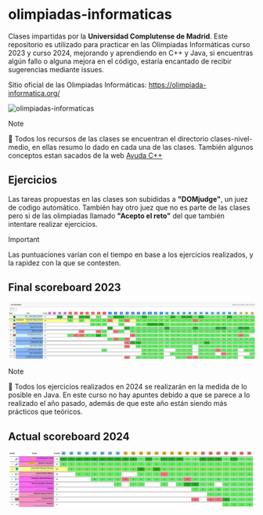 # olimpiadas-informaticas

Clases impartidas por la **Universidad Complutense de Madrid**. Este repositorio es utilizado para practicar en las Olimpiadas Informáticas curso 2023 y curso 2024, mejorando y aprendiendo en C++ y Java, si encuentras algún fallo o alguna mejora en el código, estaría encantado de recibir sugerencias mediante issues.

Sitio oficial de las Olimpiadas Informáticas:
https://olimpiada-informatica.org/

![olimpiadas-informaticas](https://olimpiada-informatica.org/sites/default/files/OIE_2.png)

> [!NOTE]
> 📖 Todos los recursos de las clases se encuentran el directorio clases-nivel-medio, en ellas resumo lo dado en cada una de las clases. También algunos conceptos estan sacados de la web [Ayuda C++](https://aprende.olimpiada-informatica.org/index.php/algoritmia)

## Ejercicios

Las tareas propuestas en las clases son subididas a **"DOMjudge"**, un juez de codigo automático.
También hay otro juez que no es parte de las clases pero si de las olimpiadas llamado **"Acepto el reto"**
del que también intentare realizar ejercicios.

> [!IMPORTANT]
> Las puntuaciones varían con el tiempo en base a los ejercicios realizados, y la rapidez con la que se contesten.

## Final scoreboard 2023

![olimpiadas-informaticas-score-2023](./img/ol_score-2023.png)

> [!NOTE]
> 📖 Todos los ejercicios realizados en 2024 se realizarán en la medida de lo posible en Java. En este curso no hay apuntes debido a que se parece a lo realizado el año pasado, además de que este año están siendo más prácticos que teóricos.

## Actual scoreboard 2024

![olimpiadas-informaticas-score-2024](./img/ol_score-2024.png)
